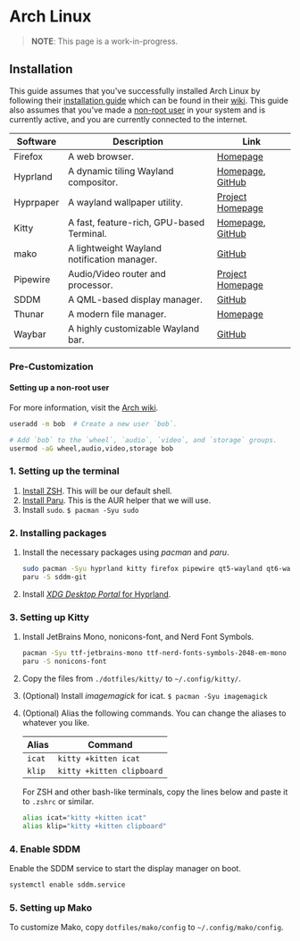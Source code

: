# Arch Linux

> **NOTE**: This page is a work-in-progress.

## Installation

This guide assumes that you've successfully installed Arch Linux by following their [installation guide](https://wiki.archlinux.org/title/Installation_guide) which can be found in their [wiki](https://wiki.archlinux.org/). This guide also assumes that you've made a [non-root user](#Setting-up-a-non-root-user) in your system and is currently active, and you are currently connected to the internet.

| Software                 | Description                                 | Link                                                                                        |
| ------------------------ | ------------------------------------------- | ------------------------------------------------------------------------------------------- |
| Firefox                  | A web browser.                              | [Homepage](https://firefox.com/)                                                            |
| Hyprland                 | A dynamic tiling Wayland compositor.        | [Homepage](https://hyprland.org/), [GitHub](https://github.com/hyprwm/Hyprland)             |
| Hyprpaper                | A wayland wallpaper utility.                | [Project Homepage](https://github.com/hyprwm/hyprpaper)                                     |
| Kitty                    | A fast, feature-rich, GPU-based Terminal.   | [Homepage](https://sw.kovidgoyal.net/kitty/), [GitHub](https://github.com/kovidgoyal/kitty) |
| mako                     | A lightweight Wayland notification manager. | [GitHub](https://github.com/emersion/mako)                                                  |
| Pipewire                 | Audio/Video router and processor.           | [Project Homepage](https://gitlab.freedesktop.org/pipewire/pipewire/)                       |
| SDDM                     | A QML-based display manager.                | [GitHub](https://github.com/sddm/sddm)                                                      |
| Thunar                   | A modern file manager.                      | [Homepage](https://docs.xfce.org/xfce/thunar/start)                                         |
| Waybar                   | A highly customizable Wayland bar.          | [GitHub](https://github.com/Alexays/Waybar)                                                 |

### Pre-Customization

#### Setting up a non-root user

For more information, visit the [Arch wiki](https://wiki.archlinux.org/title/Users_and_groups).

```bash
useradd -m bob  # Create a new user `bob`.

# Add `bob` to the `wheel`, `audio`, `video`, and `storage` groups.
usermod -aG wheel,audio,video,storage bob
```

### 1. Setting up the terminal

1. [Install ZSH](https://github.com/SetupGuides/ZSH). This will be our default shell.
2. [Install Paru](https://github.com/Morganamilo/paru). This is the AUR helper that we will use.
3. Install `sudo`. `$ pacman -Syu sudo`

### 2. Installing packages

1. Install the necessary packages using *pacman* and *paru*.

    ```bash
    sudo pacman -Syu hyprland kitty firefox pipewire qt5-wayland qt6-wayland hyprpaper mako polkit-kde-agent waybar otf-font-awesome thunar gvfs
    paru -S sddm-git
    ```

2. Install [*XDG Desktop Portal* for Hyprland](https://wiki.hyprland.org/Useful-Utilities/Hyprland-desktop-portal/).

### 3. Setting up Kitty

1. Install JetBrains Mono, nonicons-font, and Nerd Font Symbols.

    ```bash
    pacman -Syu ttf-jetbrains-mono ttf-nerd-fonts-symbols-2048-em-mono
    paru -S nonicons-font
    ```

2. Copy the files from `./dotfiles/kitty/` to `~/.config/kitty/`.
3. (Optional) Install *imagemagick* for icat. `$ pacman -Syu imagemagick`
4. (Optional) Alias the following commands. You can change the aliases to whatever you like.

    | Alias   | Command                   |
    | ------- | ------------------------- |
    | `icat`  | `kitty +kitten icat`      |
    | `klip`  | `kitty +kitten clipboard` |

    For ZSH and other bash-like terminals, copy the lines below and paste it to `.zshrc` or similar.

    ```bash
    alias icat="kitty +kitten icat"
    alias klip="kitty +kitten clipboard"
    ```

### 4. Enable SDDM

Enable the SDDM service to start the display manager on boot.

```bash
systemctl enable sddm.service
```

### 5. Setting up Mako

To customize Mako, copy `dotfiles/mako/config` to `~/.config/mako/config`.

